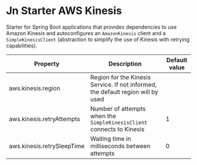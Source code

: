 # Jn Starter AWS Kinesis

Starter for Spring Boot applications that provides dependencies to use Amazon Kinesis
and autoconfigures an `AmazonKinesis` client and a `SimpleKinesisClient` (abstraction
to simplify the use of Kinesis with retrying capabilities).

| Property               | Description                                                                | Default value  |
| ---------------------- | -------------------------------------------------------------------------- | -------------- |
| aws.kinesis.region          | Region for the Kinesis Service. If not informed, the default region will by used |     |
| aws.kinesis.retryAttempts   | Number of attempts when the `SimpleKinesisClient` connects to Kinesis                |   1 |
| aws.kinesis.retrySleepTime  | Waiting time in milliseconds between attempts                         |    0 |
